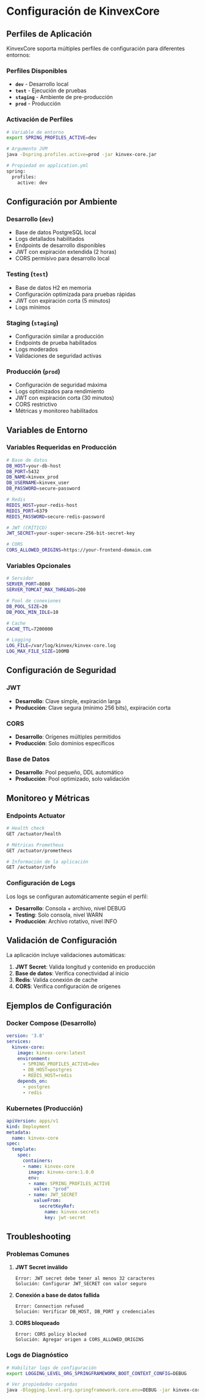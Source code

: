# Configuración de KinvexCore

## Perfiles de Aplicación

KinvexCore soporta múltiples perfiles de configuración para diferentes entornos:

### Perfiles Disponibles

- **`dev`** - Desarrollo local
- **`test`** - Ejecución de pruebas
- **`staging`** - Ambiente de pre-producción
- **`prod`** - Producción

### Activación de Perfiles

```bash
# Variable de entorno
export SPRING_PROFILES_ACTIVE=dev

# Argumento JVM
java -Dspring.profiles.active=prod -jar kinvex-core.jar

# Propiedad en application.yml
spring:
  profiles:
    active: dev
```

## Configuración por Ambiente

### Desarrollo (`dev`)
- Base de datos PostgreSQL local
- Logs detallados habilitados
- Endpoints de desarrollo disponibles
- JWT con expiración extendida (2 horas)
- CORS permisivo para desarrollo local

### Testing (`test`)
- Base de datos H2 en memoria
- Configuración optimizada para pruebas rápidas
- JWT con expiración corta (5 minutos)
- Logs mínimos

### Staging (`staging`)
- Configuración similar a producción
- Endpoints de prueba habilitados
- Logs moderados
- Validaciones de seguridad activas

### Producción (`prod`)
- Configuración de seguridad máxima
- Logs optimizados para rendimiento
- JWT con expiración corta (30 minutos)
- CORS restrictivo
- Métricas y monitoreo habilitados

## Variables de Entorno

### Variables Requeridas en Producción

```bash
# Base de datos
DB_HOST=your-db-host
DB_PORT=5432
DB_NAME=kinvex_prod
DB_USERNAME=kinvex_user
DB_PASSWORD=secure-password

# Redis
REDIS_HOST=your-redis-host
REDIS_PORT=6379
REDIS_PASSWORD=secure-redis-password

# JWT (CRÍTICO)
JWT_SECRET=your-super-secure-256-bit-secret-key

# CORS
CORS_ALLOWED_ORIGINS=https://your-frontend-domain.com
```

### Variables Opcionales

```bash
# Servidor
SERVER_PORT=8080
SERVER_TOMCAT_MAX_THREADS=200

# Pool de conexiones
DB_POOL_SIZE=20
DB_POOL_MIN_IDLE=10

# Cache
CACHE_TTL=7200000

# Logging
LOG_FILE=/var/log/kinvex/kinvex-core.log
LOG_MAX_FILE_SIZE=100MB
```

## Configuración de Seguridad

### JWT
- **Desarrollo**: Clave simple, expiración larga
- **Producción**: Clave segura (mínimo 256 bits), expiración corta

### CORS
- **Desarrollo**: Orígenes múltiples permitidos
- **Producción**: Solo dominios específicos

### Base de Datos
- **Desarrollo**: Pool pequeño, DDL automático
- **Producción**: Pool optimizado, solo validación

## Monitoreo y Métricas

### Endpoints Actuator

```bash
# Health check
GET /actuator/health

# Métricas Prometheus
GET /actuator/prometheus

# Información de la aplicación
GET /actuator/info
```

### Configuración de Logs

Los logs se configuran automáticamente según el perfil:

- **Desarrollo**: Consola + archivo, nivel DEBUG
- **Testing**: Solo consola, nivel WARN
- **Producción**: Archivo rotativo, nivel INFO

## Validación de Configuración

La aplicación incluye validaciones automáticas:

1. **JWT Secret**: Valida longitud y contenido en producción
2. **Base de datos**: Verifica conectividad al inicio
3. **Redis**: Valida conexión de cache
4. **CORS**: Verifica configuración de orígenes

## Ejemplos de Configuración

### Docker Compose (Desarrollo)
```yaml
version: '3.8'
services:
  kinvex-core:
    image: kinvex-core:latest
    environment:
      - SPRING_PROFILES_ACTIVE=dev
      - DB_HOST=postgres
      - REDIS_HOST=redis
    depends_on:
      - postgres
      - redis
```

### Kubernetes (Producción)
```yaml
apiVersion: apps/v1
kind: Deployment
metadata:
  name: kinvex-core
spec:
  template:
    spec:
      containers:
      - name: kinvex-core
        image: kinvex-core:1.0.0
        env:
        - name: SPRING_PROFILES_ACTIVE
          value: "prod"
        - name: JWT_SECRET
          valueFrom:
            secretKeyRef:
              name: kinvex-secrets
              key: jwt-secret
```

## Troubleshooting

### Problemas Comunes

1. **JWT Secret inválido**
   ```
   Error: JWT secret debe tener al menos 32 caracteres
   Solución: Configurar JWT_SECRET con valor seguro
   ```

2. **Conexión a base de datos fallida**
   ```
   Error: Connection refused
   Solución: Verificar DB_HOST, DB_PORT y credenciales
   ```

3. **CORS bloqueado**
   ```
   Error: CORS policy blocked
   Solución: Agregar origen a CORS_ALLOWED_ORIGINS
   ```

### Logs de Diagnóstico

```bash
# Habilitar logs de configuración
export LOGGING_LEVEL_ORG_SPRINGFRAMEWORK_BOOT_CONTEXT_CONFIG=DEBUG

# Ver propiedades cargadas
java -Dlogging.level.org.springframework.core.env=DEBUG -jar kinvex-core.jar
```
